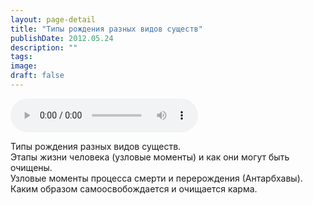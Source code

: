 ```yaml
---
layout: page-detail
title: "Типы рождения разных видов существ"
publishDate: 2012.05.24
description: ""
tags:
image:
draft: false
---
```


<audio title="2012.05.24 - Типы рождения разных видов существ.mp3" src="/upload/iblock/f5d/f5d7c162e4aa69db0223e0617f2fd2f4.mp3" controls=""></audio>

 Типы рождения разных видов существ.  
 Этапы жизни человека (узловые моменты) и как они могут быть очищены.  
 Узловые моменты процесса смерти и перерождения (Антарбхавы).  
 Каким образом самоосвобождается и очищается карма.  

  
